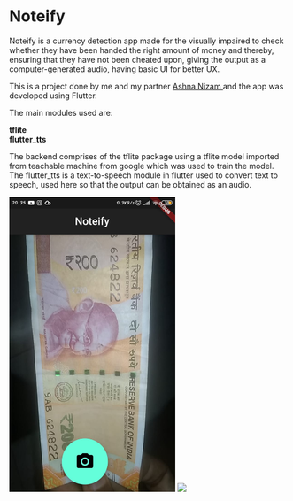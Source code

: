 # Noteify
Noteify is a currency detection app made for the visually impaired to check whether they have been handed the right amount of money and thereby, ensuring that they have not been cheated upon, giving the output as a computer-generated audio, having basic UI for better UX.

This is a project done by me and my partner <a href= "https://github.com/Ashniz24"> Ashna Nizam </a> and the app was developed using Flutter.

The main modules used are:

**tflite** <br>
**flutter_tts**

The backend comprises of the tflite package using a tflite model imported from teachable machine from google which was used to train the model. The flutter_tts is a text-to-speech module in flutter used to convert text to speech, used here so that the output can be obtained as an audio.

<img src="screenshots/200.jpeg" width="300px" height=auto>
<img src="screenshots/500classed.jpeg"  width="300px" height=auto>

